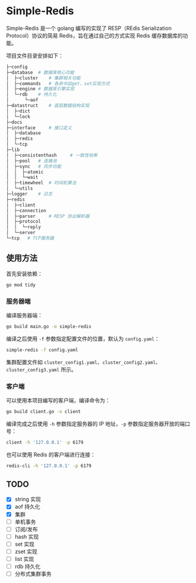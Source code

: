 # Simple-Redis

Simple-Redis 是一个 golang 编写的实现了 RESP（REdis Serialization Protocol）协议的简易 Redis，旨在通过自己的方式实现 Redis 缓存数据库的功能。

项目文件目录安排如下：

``` bash
├─config
├─database	# 数据库核心功能
│  ├─cluster	# 集群相关功能
│  ├─commands	# 各命令如get、set实现方式
│  ├─engine	# 数据库引擎实现
│  └─rdb	# 持久化
│      └─aof
├─datastruct	# 底层数据结构实现
│  ├─dict
│  └─lock
├─docs
├─interface		# 接口定义
│  ├─database
│  ├─redis
│  └─tcp
├─lib
│  ├─consistenthash		# 一致性哈希
│  ├─pool	# 连接池
│  ├─sync	# 同步功能
│  │  ├─atomic
│  │  └─wait
│  ├─timewheel	# 时间轮算法
│  └─utils
├─logger	# 日志
├─redis
│  ├─client
│  ├─connection
│  ├─parser		# RESP 协议解析器
│  ├─protocol
│  │  └─reply
│  └─server
└─tcp	# TCP服务器
```

## 使用方法

首先安装依赖：

``` bash
go mod tidy
```

### 服务器端

编译服务器端：

``` bash
go build main.go -o simple-redis
```

编译之后使用 `-f` 参数指定配置文件的位置，默认为 `config.yaml`：

``` bash
simple-redis -f config.yaml
```

集群配置文件如 `cluster_config1.yaml`、`cluster_config2.yaml`、`cluster_config3.yaml` 所示。

### 客户端

可以使用本项目编写的客户端，编译命令为：

``` bash
go build client.go -o client
```

编译完成之后使用 `-h` 参数指定服务器的 IP 地址，`-p` 参数指定服务器开放的端口号：

``` bash
client -h '127.0.0.1' -p 6179
```

也可以使用 Redis 的客户端进行连接：

``` bash
redis-cli -h '127.0.0.1' -p 6179
```

## TODO

- [x] string 实现
- [x] aof 持久化
- [x] 集群
- [ ] 单机事务
- [ ] 订阅/发布
- [ ] hash 实现
- [ ] set 实现
- [ ] zset 实现
- [ ] list 实现
- [ ] rdb 持久化
- [ ] 分布式集群事务